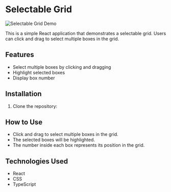 # Selectable Grid

![Selectable Grid Demo](https://example.com/path/to/image.png)

This is a simple React application that demonstrates a selectable grid. Users can click and drag to select multiple boxes in the grid.

## Features

- Select multiple boxes by clicking and dragging
- Highlight selected boxes
- Display box number

## Installation

1. Clone the repository:

## How to Use

- Click and drag to select multiple boxes in the grid.
- The selected boxes will be highlighted.
- The number inside each box represents its position in the grid.

## Technologies Used

- React
- CSS
- TypeScript
